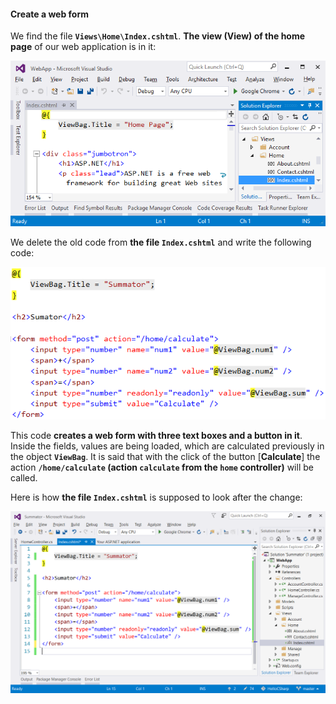 #### Create a web form

We find the file **`Views\Home\Index.cshtml`**. **The view (View) of the home page** of our web application is in it:

![](/assets/chapter-1-images/08.Numbers-sum-web-04.png)

We delete the old code from **the file `Index.cshtml`** and write the following code: 

![](/assets/chapter-1-images/08.Numbers-sum-web-05.png)

This code **creates a web form with three text boxes and a button in it**. Inside the fields, values are being loaded, which are calculated previously in the object **`ViewBag`**. It is said that with the click of the button [**Calculate**] the action **`/home/calculate` (action `calculate` from the `home` controller)** will be called.

Here is how **the file `Index.cshtml`** is supposed to look after the change:

![](/assets/chapter-1-images/08.Numbers-sum-web-06.png)